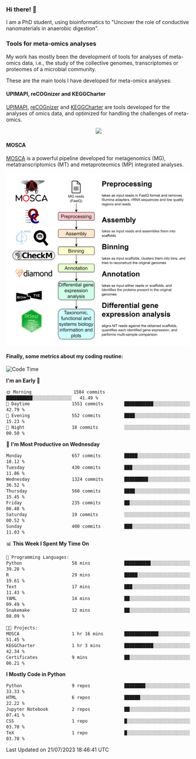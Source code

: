 ### Hi there! 👋

I am a PhD student, using bioinformatics to "Uncover the role of conductive nanomaterials in anaerobic digestion".

### Tools for meta-omics analyses

My work has mostly been the development of tools for analyses of meta-omics data, i.e., the study of the collective genomes, transcriptomes or proteomes of a microbial community.

These are the main tools I have developed for meta-omics analyses:

#### UPIMAPI, reCOGnizer and KEGGCharter

[UPIMAPI](https://github.com/iquasere/UPIMAPI), [reCOGnizer](https://github.com/iquasere/reCOGnizer) and [KEGGCharter](https://github.com/iquasere/KEGGCharter) are tools developed for the analyses of omics data, and optimized for handling the challenges of meta-omics.

<p align="center">
    <img src="assets/annotation_paper.png">
</p>

#### MOSCA

[MOSCA](https://github.com/iquasere/MOSCA) is a powerful pipeline developed for metagenomics (MG), metatranscriptomics (MT) and metaproteomics (MP) integrated analyses.

<p align="center">
    <img src="assets/mosca_workflow.png" align="center" width="700">
</p>


#### Finally, some metrics about my coding routine:

<!--START_SECTION:waka-->
![Code Time](http://img.shields.io/badge/Code%20Time-625%20hrs%2036%20mins-blue)

**I'm an Early 🐤** 

```text
🌞 Morning                1504 commits        ██████████░░░░░░░░░░░░░░░   41.49 % 
🌆 Daytime                1551 commits        ███████████░░░░░░░░░░░░░░   42.79 % 
🌃 Evening                552 commits         ████░░░░░░░░░░░░░░░░░░░░░   15.23 % 
🌙 Night                  18 commits          ░░░░░░░░░░░░░░░░░░░░░░░░░   00.50 % 
```
📅 **I'm Most Productive on Wednesday** 

```text
Monday                   657 commits         █████░░░░░░░░░░░░░░░░░░░░   18.12 % 
Tuesday                  430 commits         ███░░░░░░░░░░░░░░░░░░░░░░   11.86 % 
Wednesday                1324 commits        █████████░░░░░░░░░░░░░░░░   36.52 % 
Thursday                 560 commits         ████░░░░░░░░░░░░░░░░░░░░░   15.45 % 
Friday                   235 commits         ██░░░░░░░░░░░░░░░░░░░░░░░   06.48 % 
Saturday                 19 commits          ░░░░░░░░░░░░░░░░░░░░░░░░░   00.52 % 
Sunday                   400 commits         ███░░░░░░░░░░░░░░░░░░░░░░   11.03 % 
```


📊 **This Week I Spent My Time On** 

```text
💬 Programming Languages: 
Python                   58 mins             ██████████░░░░░░░░░░░░░░░   39.28 % 
R                        29 mins             █████░░░░░░░░░░░░░░░░░░░░   19.61 % 
Text                     17 mins             ███░░░░░░░░░░░░░░░░░░░░░░   11.43 % 
YAML                     14 mins             ██░░░░░░░░░░░░░░░░░░░░░░░   09.49 % 
Snakemake                12 mins             ██░░░░░░░░░░░░░░░░░░░░░░░   08.09 % 

🐱‍💻 Projects: 
MOSCA                    1 hr 16 mins        █████████████░░░░░░░░░░░░   51.45 % 
KEGGCharter              1 hr 3 mins         ███████████░░░░░░░░░░░░░░   42.34 % 
Certificates             9 mins              ██░░░░░░░░░░░░░░░░░░░░░░░   06.21 % 
```

**I Mostly Code in Python** 

```text
Python                   9 repos             ████████░░░░░░░░░░░░░░░░░   33.33 % 
HTML                     6 repos             ██████░░░░░░░░░░░░░░░░░░░   22.22 % 
Jupyter Notebook         2 repos             ██░░░░░░░░░░░░░░░░░░░░░░░   07.41 % 
CSS                      1 repo              █░░░░░░░░░░░░░░░░░░░░░░░░   03.70 % 
TeX                      1 repo              █░░░░░░░░░░░░░░░░░░░░░░░░   03.70 % 
```




 Last Updated on 21/07/2023 18:46:41 UTC
<!--END_SECTION:waka-->
